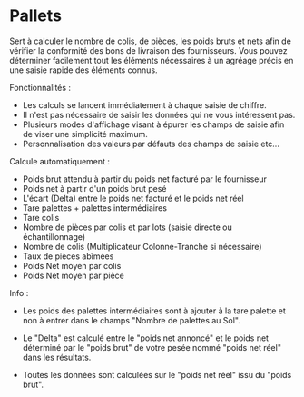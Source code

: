 # Pallets

Sert à calculer le nombre de colis, de pièces, les poids bruts et nets afin de vérifier la conformité des bons de livraison des fournisseurs.
Vous pouvez déterminer facilement tout les éléments nécessaires à un agréage précis en une saisie rapide des éléments connus.

Fonctionnalités :
- Les calculs se lancent immédiatement à chaque saisie de chiffre.
- Il n'est pas nécessaire de saisir les données qui ne vous intéressent pas. 
- Plusieurs modes d'affichage visant à épurer les champs de saisie afin de viser une simplicité maximum. 
- Personnalisation des valeurs par défauts des champs de saisie etc...

Calcule automatiquement :

- Poids brut attendu à partir du poids net facturé par le fournisseur
- Poids net à partir d'un poids brut pesé
- L'écart (Delta) entre le poids net facturé et le poids net réel
- Tare palettes + palettes intermédiaires
- Tare colis
- Nombre de pièces par colis et par lots (saisie directe ou échantillonnage)
- Nombre de colis (Multiplicateur Colonne-Tranche si nécessaire)
- Taux de pièces abîmées
- Poids Net moyen par colis
- Poids Net moyen par pièce


Info :
- Les poids des palettes intermédiaires sont à ajouter à la tare palette et non à entrer dans le champs "Nombre de palettes au Sol".

- Le "Delta" est calculé entre le "poids net annoncé" et le poids net déterminé par le "poids brut" de votre pesée nommé "poids net réel" dans les résultats. 

- Toutes les données sont calculées sur le "poids net réel" issu du "poids brut".
